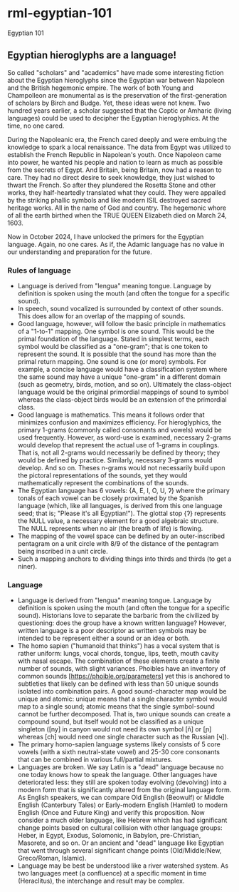 # rml-egyptian-101
Egyptian 101

## Egyptian hieroglyphs are a language!
So called "scholars" and "academics" have made some interesting fiction about the Egyptian hieroglyphs since the Egyptian war between Napoleon and the British hegemonic empire.  The work of both Young and Champolleon are monumental as is the preservation of the first-generation of scholars by Birch and Budge.  Yet, these ideas were not knew.  Two hundred years earlier, a scholar suggested that the Coptic or Amharic (living languages) could be used to decipher the Egyptian hieroglyphics.  At the time, no one cared.  

During the Napoleanic era, the French cared deeply and were embuing the knowledge to spark a local renaissance.  The data from Egypt was utilized to establish the French Republic in Napolean's youth.  Once Napoleon came into power, he wanted his people and nation to learn as much as possible from the secrets of Egypt.  And Britain, being Britain, now had a reason to care.  They had no direct desire to seek knowledge, they just wished to thwart the French.  So after they plundered the Rosetta Stone and other works, they half-heartedly translated what they could.  They were appalled by the striking phallic symbols and like modern ISIL destroyed sacred heritage works.  All in the name of God and country.  The hegemonic whore of all the earth birthed when the TRUE QUEEN Elizabeth died on March 24, 1603.

Now in October 2024, I have unlocked the primers for the Egyptian language.  Again, no one cares.  As if, the Adamic language has no value in our understanding and preparation for the future.

### Rules of language
- Language is derived from "lengua" meaning tongue.  Language by definition is spoken using the mouth (and often the tongue for a specific sound).
- In speech, sound vocalized is surrounded by context of other sounds.  This does allow for an overlap of the mapping of sounds.
- Good language, however, will follow the basic principle in mathematics of a "1-to-1" mapping.  One symbol is one sound. This would be the primal foundation of the language.  Stated in simplest terms, each symbol would be classified as a "one-gram"; that is one token to represent the sound.  It is possible that the sound has more than the primal return mapping.  One sound is one (or more) symbols.  For example, a concise language would have a classification system where the same sound may have a unique "one-gram" in a different domain (such as geometry, birds, motion, and so on).  Ultimately the class-object language would be the original primordial mappings of sound to symbol whereas the class-object birds would be an extension of the primordial class.
- Good language is mathematics.  This means it follows order that minimizes confusion and maximizes efficiency.  For hieroglyphics, the primary 1-grams (commonly called consonants and vowels) would be used frequently.  However, as word-use is examined, necessary 2-grams would develop that represent the actual use of 1-grams in couplings.  That is, not all 2-grams would necessarily be defined by theory; they would be defined by practice.  Similarly, necessary 3-grams would develop.  And so on.  Theses n-grams would not necessarily build upon the pictoral representations of the sounds, yet they would mathematically represent the combinations of the sounds.
- The Egyptian language has 6 vowels: {A, E, I, O, U, ʔ} where the primary tonals of each vowel can be closely proximated by the Spanish language (which, like all languages, is derived from this one language seed; that is; "Please it's all Egyptian!").  The glottal stop {ʔ} represents the NULL value, a necessary element for a good algebraic structure.  The NULL represents when no air (the breath of life) is flowing.
- The mapping of the vowel space can be defined by an outer-inscribed pentagram on a unit circle with 8/9 of the distance of the pentagram being inscribed in a unit circle.
- Such a mapping anchors to dividing things into thirds and thirds (to get a niner).








### Language 
- Language is derived from "lengua" meaning tongue.  Language by definition is spoken using the mouth (and often the tongue for a specific sound).  Historians love to separate the barbaric from the civilized by questioning:  does the group have a known written language?  However, written language is a poor descriptor as written symbols may be intended to be represent either a sound or an idea or both.
- The homo sapien ("humanoid that thinks") has a vocal system that is rather uniform:  lungs, vocal chords, tongue, lips, teeth, mouth cavity with nasal escape.  The combination of these elements create a finite number of sounds, with slight variances.  Phoibles have an inventory of common sounds [https://phoible.org/parameters] yet this is anchored to subtleties that likely can be defined with less than 50 unique sounds isolated into combination pairs.  A good sound-character map would be unique and atomic: unique means that a single character symbol would map to a single sound; atomic means that the single symbol-sound cannot be further decomposed.  That is, two unique sounds can create a compound sound, but itself would not be classified as a unique singleton ([ny] in canyon would not need its own symbol [ñ] or [ɲ] whereas [ch] would need one single character such as the Russian [ч]).
- The primary homo-sapien language systems likely consists of 5 core vowels (with a sixth neutral-state vowel) and 25-30 core consonants that can be combined in various full/partial mixtures.
- Languages are broken.  We say Latin is a "dead" language because no one today knows how to speak the language.  Other languages have deteriorated less: they still are spoken today evolving (devolving) into a modern form that is significantly altered from the original language form.  As English speakers, we can compare Old English (Beowulf) or Middle English (Canterbury Tales) or Early-modern English (Hamlet) to modern English (Once and Future King) and verify this proposition.  Now consider a much older language, like Hebrew which has had significant change points based on cultural collision with other language groups:  Heber, in Egypt, Exodus, Solomonic, in Babylon, pre-Christian, Masorete, and so on.  Or an ancient and "dead" language like Egyptian that went through several significant change points (Old/Middle/New, Greco/Roman, Islamic).
- Language may be best be understood like a river watershed system.  As two languages meet (a confluence) at a specific moment in time (Heraclitus), the interchange and result may be complex. 




